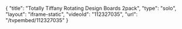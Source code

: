 {
    "title": "Totally Tiffany Rotating Design Boards 2pack",
    "type": "solo",
    "layout": "iframe-static",
    "videoId": "112327035",
    "url": "\/tvpembed\/112327035"
}